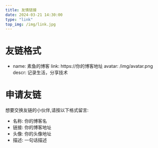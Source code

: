 ```yaml
---
title: 友情链接
date: 2024-03-21 14:30:00
type: "link"
top_img: /img/link.jpg
---
```


# 友链格式
- name: 素鱼的博客
  link: https://你的博客地址
  avatar: /img/avatar.png
  descr: 记录生活，分享技术

# 申请友链
想要交换友链的小伙伴,请按以下格式留言:
- 名称: 你的博客名
- 链接: 你的博客地址
- 头像: 你的头像地址
- 描述: 一句话描述
